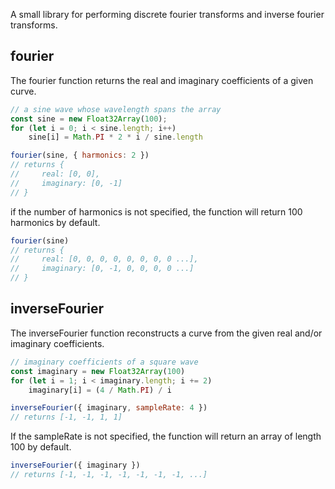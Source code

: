A small library for performing discrete fourier transforms and inverse fourier
transforms.

## fourier
The fourier function returns the real and imaginary coefficients of a given curve.
```javascript
// a sine wave whose wavelength spans the array
const sine = new Float32Array(100);
for (let i = 0; i < sine.length; i++)
    sine[i] = Math.PI * 2 * i / sine.length

fourier(sine, { harmonics: 2 })
// returns {
//     real: [0, 0],
//     imaginary: [0, -1]
// }
```
if the number of harmonics is not specified, the function will return 100 harmonics by default.
```javascript
fourier(sine)
// returns {
//     real: [0, 0, 0, 0, 0, 0, 0, 0 ...],
//     imaginary: [0, -1, 0, 0, 0, 0 ...]
// }
```

## inverseFourier
The inverseFourier function reconstructs a curve from the given real and/or imaginary coefficients.
```javascript
// imaginary coefficients of a square wave
const imaginary = new Float32Array(100)
for (let i = 1; i < imaginary.length; i += 2)
    imaginary[i] = (4 / Math.PI) / i

inverseFourier({ imaginary, sampleRate: 4 })
// returns [-1, -1, 1, 1]
```
If the sampleRate is not specified, the function will return an array of length 100 by default.
```javascript
inverseFourier({ imaginary })
// returns [-1, -1, -1, -1, -1, -1, -1, ...]
```
